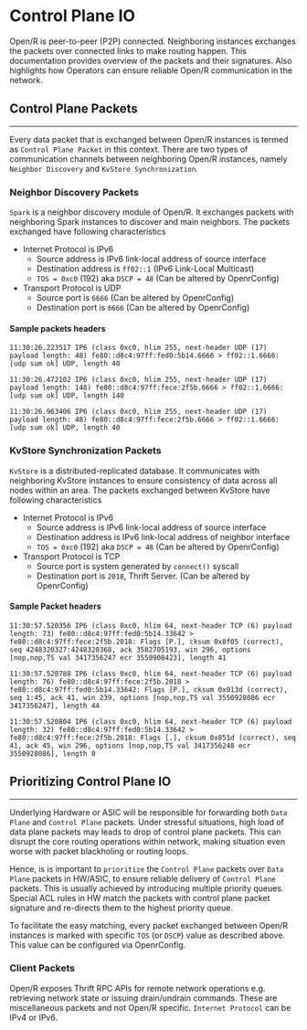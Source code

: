 # Control Plane IO

Open/R is peer-to-peer (P2P) connected. Neighboring instances exchanges the
packets over connected links to make routing happen. This documentation provides
overview of the packets and their signatures. Also highlights how Operators can
ensure reliable Open/R communication in the network.

## Control Plane Packets

---

Every data packet that is exchanged between Open/R instances is termed as
`Control Plane Packet` in this context. There are two types of communication
channels between neighboring Open/R instances, namely `Neighbor Discovery` and
`KvStore Synchronization`.

### Neighbor Discovery Packets

`Spark` is a neighbor discovery module of Open/R. It exchanges packets with
neighboring Spark instances to discover and main neighbors. The packets
exchanged have following characteristics

- Internet Protocol is IPv6
  - Source address is IPv6 link-local address of source interface
  - Destination address is `ff02::1` (IPv6 Link-Local Multicast)
  - `TOS = 0xc0` (192) aka `DSCP = 48` (Can be altered by OpenrConfig)
- Transport Protocol is UDP
  - Source port is `6666` (Can be altered by OpenrConfig)
  - Destination port is `6666` (Can be altered by OpenrConfig)

#### Sample packets headers

```
11:30:26.223517 IP6 (class 0xc0, hlim 255, next-header UDP (17) payload length: 48) fe80::d8c4:97ff:fed0:5b14.6666 > ff02::1.6666: [udp sum ok] UDP, length 40

11:30:26.472102 IP6 (class 0xc0, hlim 255, next-header UDP (17) payload length: 148) fe80::d8c4:97ff:fece:2f5b.6666 > ff02::1.6666: [udp sum ok] UDP, length 140

11:30:26.963406 IP6 (class 0xc0, hlim 255, next-header UDP (17) payload length: 48) fe80::d8c4:97ff:fece:2f5b.6666 > ff02::1.6666: [udp sum ok] UDP, length 40
```

### KvStore Synchronization Packets

`KvStore` is a distributed-replicated database. It communicates with neighboring
KvStore instances to ensure consistency of data across all nodes within an area.
The packets exchanged between KvStore have following characteristics

- Internet Protocol is IPv6
  - Source address is IPv6 link-local address of source interface
  - Destination address is IPv6 link-local address of neighbor interface
  - `TOS = 0xc0` (192) aka `DSCP = 48` (Can be altered by OpenrConfig)
- Transport Protocol is TCP
  - Source port is system generated by `connect()` syscall
  - Destination port is `2018`, Thrift Server. (Can be altered by OpenrConfig)

#### Sample Packet headers

```
11:30:57.520356 IP6 (class 0xc0, hlim 64, next-header TCP (6) payload length: 73) fe80::d8c4:97ff:fed0:5b14.33642 > fe80::d8c4:97ff:fece:2f5b.2018: Flags [P.], cksum 0x8f05 (correct), seq 4248320327:4248320368, ack 3582705193, win 296, options [nop,nop,TS val 3417356247 ecr 3550908423], length 41

11:30:57.520788 IP6 (class 0xc0, hlim 64, next-header TCP (6) payload length: 76) fe80::d8c4:97ff:fece:2f5b.2018 > fe80::d8c4:97ff:fed0:5b14.33642: Flags [P.], cksum 0x013d (correct), seq 1:45, ack 41, win 239, options [nop,nop,TS val 3550928086 ecr 3417356247], length 44

11:30:57.520804 IP6 (class 0xc0, hlim 64, next-header TCP (6) payload length: 32) fe80::d8c4:97ff:fed0:5b14.33642 > fe80::d8c4:97ff:fece:2f5b.2018: Flags [.], cksum 0x851d (correct), seq 41, ack 45, win 296, options [nop,nop,TS val 3417356248 ecr 3550928086], length 0
```

## Prioritizing Control Plane IO

---

Underlying Hardware or ASIC will be responsible for forwarding both `Data Plane`
and `Control Plane` packets. Under stressful situations, high load of data plane
packets may leads to drop of control plane packets. This can disrupt the core
routing operations within network, making situation even worse with packet
blackholing or routing loops.

Hence, is is important to `prioritize` the `Control Plane` packets over
`Data Plane` packets in HW/ASIC, to ensure reliable delivery of `Control Plane`
packets. This is usually achieved by introducing multiple priority queues.
Special ACL rules in HW match the packets with control plane packet signature
and re-directs them to the highest priority queue.

To facilitate the easy matching, every packet exchanged between Open/R instances
is marked with specific `TOS` (or `DSCP`) value as described above. This value
can be configured via OpenrConfig.

### Client Packets

Open/R exposes Thrift RPC APIs for remote network operations e.g. retrieving
network state or issuing drain/undrain commands. These are miscellaneous packets
and not Open/R specific. `Internet Protocol` can be IPv4 or IPv6.
